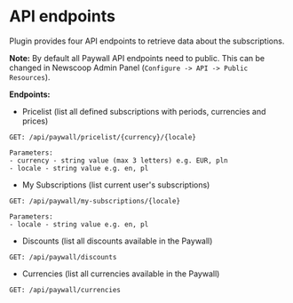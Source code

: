 API endpoints
=====================

Plugin provides four API endpoints to retrieve data about the subscriptions.

**Note:** By default all Paywall API endpoints need to public. This can be changed in Newscoop Admin Panel (`Configure -> API -> Public Resources`).

**Endpoints:**

- Pricelist (list all defined subscriptions with periods, currencies and prices)

```
GET: /api/paywall/pricelist/{currency}/{locale}

Parameters:
- currency - string value (max 3 letters) e.g. EUR, pln
- locale - string value e.g. en, pl

```

- My Subscriptions (list current user's subscriptions)

```
GET: /api/paywall/my-subscriptions/{locale}

Parameters:
- locale - string value e.g. en, pl

```

- Discounts (list all discounts available in the Paywall)

```
GET: /api/paywall/discounts

```

- Currencies (list all currencies available in the Paywall)

```
GET: /api/paywall/currencies

```